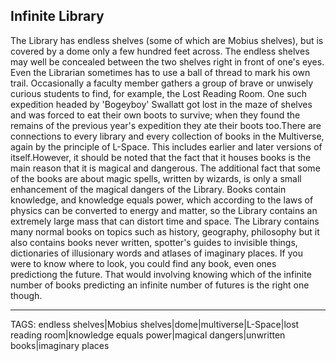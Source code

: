 ## Infinite Library

The Library has endless shelves (some of which are Mobius shelves), but is covered by a dome only a few hundred feet across. The endless shelves may well be concealed between the two shelves right in front of one's eyes. Even the Librarian sometimes has to use a ball of thread to mark his own trail. Occasionally a faculty member gathers a group of brave or unwisely curious students to find, for example, the Lost Reading Room. One such expedition headed by 'Bogeyboy' Swallatt got lost in the maze of shelves and was forced to eat their own boots to survive; when they found the remains of the previous year's expedition they ate their boots too.There are connections to every library and every collection of books in the Multiverse, again by the principle of L-Space. This includes earlier and later versions of itself.However, it should be noted that the fact that it houses books is the main reason that it is magical and dangerous. The additional fact that some of the books are about magic spells, written by wizards, is only a small enhancement of the magical dangers of the Library. Books contain knowledge, and knowledge equals power, which according to the laws of physics can be converted to energy and matter, so the Library contains an extremely large mass that can distort time and space. The Library contains many normal books on topics such as history, geography, philosophy but it also contains books never written, spotter's guides to invisible things, dictionaries of illusionary words and atlases of imaginary places. If you were to know where to look, you could find any book, even ones predictiong the future. That would involving knowing which of the infinite number of books predicting an infinite number of futures is the right one though.

---
TAGS: endless shelves|Mobius shelves|dome|multiverse|L-Space|lost reading room|knowledge equals power|magical dangers|unwritten books|imaginary places

